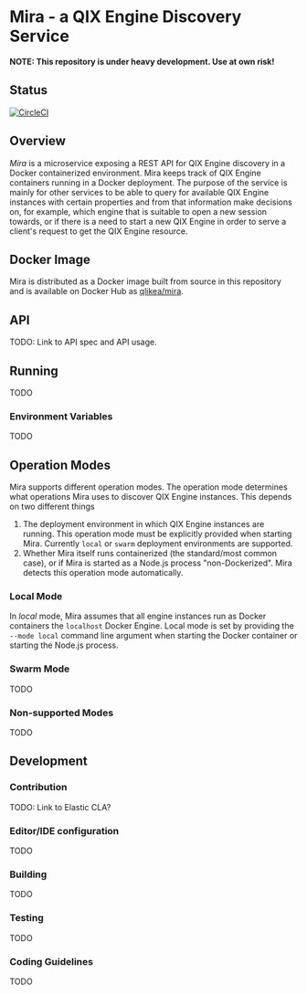 # Mira - a QIX Engine Discovery Service
**NOTE: This repository is under heavy development. Use at own risk!**

## Status
[![CircleCI](https://circleci.com/gh/qlik-ea/mira.svg?style=svg&circle-token=62ace9e8f1d6ad8bef7ec52b61615217322c63d3)](https://circleci.com/gh/qlik-ea/mira)

## Overview
_Mira_ is a microservice exposing a REST API for QIX Engine discovery in a Docker containerized environment. Mira keeps track of QIX Engine containers running in a Docker deployment. The purpose of the service is mainly for other services to be able to query for available QIX Engine instances with certain properties and from that information make decisions on, for example, which engine that is suitable to open a new session towards, or if there is a need to start a new QIX Engine in order to serve a client's request to get the QIX Engine resource.

## Docker Image
Mira is distributed as a Docker image built from source in this repository and is available on Docker Hub as [qlikea/mira](https://hub.docker.com/r/qlikea/mira).

## API
TODO: Link to API spec and API usage.

## Running
TODO

### Environment Variables
TODO

## Operation Modes
Mira supports different operation modes. The operation mode determines what operations Mira uses to discover QIX Engine instances. This depends on two different things
1. The deployment environment in which QIX Engine instances are running. This operation mode must be explicitly provided when starting Mira. Currently `local` or `swarm` deployment environments are supported.
2. Whether Mira itself runs containerized (the standard/most common case), or if Mira is started as a Node.js process "non-Dockerized". Mira detects this operation mode automatically.

### Local Mode
In _local_ mode, Mira assumes that all engine instances run as Docker containers the `localhost` Docker Engine. Local mode is set by providing the `--mode local` command line argument when starting the Docker container or starting the Node.js process.

### Swarm Mode
TODO

### Non-supported Modes
TODO

## Development

### Contribution
TODO: Link to Elastic CLA?

### Editor/IDE configuration
TODO

### Building
TODO

### Testing
TODO

### Coding Guidelines
TODO
